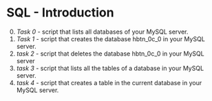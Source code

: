 # SQL - Introduction

0. _Task 0_ - script that lists all databases of your MySQL server.
1. _Task 1_ - script that creates the database hbtn\_0c\_0 in your MySQL server.
2. _task 2_ - script that deletes the database hbtn\_0c\_0 in your MySQL server
3. _task 3_ - script that lists all the tables of a database in your MySQL server.
4. _task 4_ - script that creates a table in the current database in your MySQL server.
